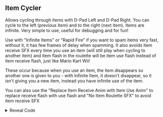## Item Cycler

Allows cycling through items with D-Pad Left and D-Pad Right. You can cycle to the left (previous item) and to the right (next item). Items are infinite. Very simple to use, useful for debugging and for fun!

Use with "Infinite Items" or "Rapid Fire" if you want to spam items very fast, without it, it has few frames of delay when spamming. It also avoids item receive SFX every time you use an item (will still play when cycling to another item) and item flash in the roulette will be item use flash instead of item receive flash, just like Mario Kart Wii!

These occur because when you use an item, the item disappears so another one is given to you - with Infinite Item, it doesn't disappear, so it isn't giving you a new item, instead you have infinite use of the item.

You can also use the "Replace Item Receive Anim with Item Use Anim" to replace receive flash with use flash and "No Item Roulette SFX" to avoid item receive SFX

<details>
<summary>Reveal Code</summary>

If you don't want to make the item infinite, replace 0A000010 with 00000000 - You will cycle through items but it will disappear once used, allowing you to obtain items from boxes normally. Pressing the cycle button again will give you the hacked back

```armv7
002D203C EB0EB810
E0680084 000000A8
E1A04000 E92D402F
E590202C E5922000
E5D23098 E3530001
05D2309E 03530000
1A00001D E5D0105A
E59F5074 E5955000
E5D02038 E35200FF
0A000010 E3150030
0A000012 E5D0205B
E3520000 1A00000E
E3150010 12811001
E3150020 12411001
E3510000 B3A01013
E351000F 03A01011
E3510010 03A0100E
E3510013 C3A01000
E5C0105A E59F2014
E12FFF32 E3150030
13A02001 03A02000
E5C4205B E8BD802F
002D1DD4 10002028
```
</details>